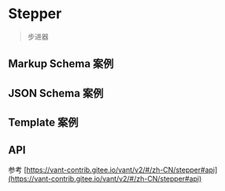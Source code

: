 # Stepper

> 步进器

## Markup Schema 案例

<dumi-previewer demoPath="guide/stepper/markup-schema" />

## JSON Schema 案例

<dumi-previewer demoPath="guide/stepper/json-schema" />

## Template 案例

<dumi-previewer demoPath="guide/stepper/template" />

## API

参考 [https://vant-contrib.gitee.io/vant/v2/#/zh-CN/stepper#api](https://vant-contrib.gitee.io/vant/v2/#/zh-CN/stepper#api)
